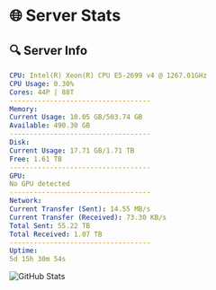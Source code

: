 # 🌐 Server Stats
## 🔍 Server Info
```yaml
CPU: Intel(R) Xeon(R) CPU E5-2699 v4 @ 1267.01GHz
CPU Usage: 0.30%
Cores: 44P | 88T
-----------------------------------
Memory:
Current Usage: 10.05 GB/503.74 GB
Available: 490.30 GB
-----------------------------------
Disk:
Current Usage: 17.71 GB/1.71 TB
Free: 1.61 TB
-----------------------------------
GPU:
No GPU detected
-----------------------------------
Network:
Current Transfer (Sent): 14.55 MB/s
Current Transfer (Received): 73.30 KB/s
Total Sent: 55.22 TB
Total Received: 1.07 TB
-----------------------------------
Uptime:
5d 15h 30m 54s
```
![GitHub Stats](https://img.shields.io/badge/Updated-2025-02-13_14:14:12-blue)
